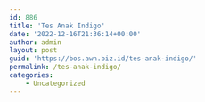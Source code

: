 ```yaml
---
id: 886
title: 'Tes Anak Indigo'
date: '2022-12-16T21:36:14+00:00'
author: admin
layout: post
guid: 'https://bos.awn.biz.id/tes-anak-indigo/'
permalink: /tes-anak-indigo/
categories:
    - Uncategorized
---
```


